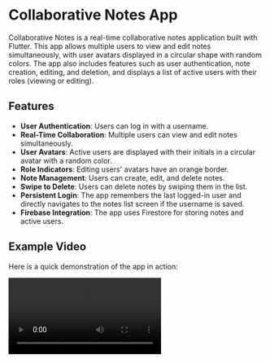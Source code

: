 # Collaborative Notes App

Collaborative Notes is a real-time collaborative notes application built with Flutter. This app allows multiple users to view and edit notes simultaneously, with user avatars displayed in a circular shape with random colors. The app also includes features such as user authentication, note creation, editing, and deletion, and displays a list of active users with their roles (viewing or editing).

## Features

- **User Authentication**: Users can log in with a username.
- **Real-Time Collaboration**: Multiple users can view and edit notes simultaneously.
- **User Avatars**: Active users are displayed with their initials in a circular avatar with a random color.
- **Role Indicators**: Editing users' avatars have an orange border.
- **Note Management**: Users can create, edit, and delete notes.
- **Swipe to Delete**: Users can delete notes by swiping them in the list.
- **Persistent Login**: The app remembers the last logged-in user and directly navigates to the notes list screen if the username is saved.
- **Firebase Integration**: The app uses Firestore for storing notes and active users.

## Example Video

Here is a quick demonstration of the app in action:

<video src="https://drive.google.com/file/d/1um2DNtrMLlH_vFrozU5ImOFQt0qpv2Yz/preview" width="300" />

## Screens

1. **Login Screen**: Allows users to log in with a username.
2. **Notes List Screen**: Displays a list of notes with the option to add a new note.
3. **Note Editor Screen**: Allows users to create or edit a note. Displays a list of active users and their roles.

## Installation

1. **Clone the repository**:
    ```sh
    git clone https://github.com/your-repo/collaborative_notes_app.git
    cd collaborative_notes_app
    ```

2. **Install dependencies**:
    ```sh
    flutter pub get
    ```

3. **Configure Firebase**:
    - Create a Firebase project and Firestore database.
    - Add your `google-services.json` (for Android) and `GoogleService-Info.plist` (for iOS) files to the project.

4. **Run the app**:
    ```sh
    flutter run
    ```

## Code Structure

```plaintext
lib/
|-- blocs/
|   |-- note/
|   |   |-- note_bloc.dart
|   |   |-- note_event.dart
|   |   `-- note_state.dart
|-- models/
|   |-- note_model.dart
|   `-- user_model.dart
|-- repositories/
|   `-- note_repository.dart
|-- screens/
|   |-- login_screen.dart
|   |-- note_list_screen.dart
|   |-- note_editor_screen.dart
|   `-- add_note_screen.dart
|-- utils/
|   `-- colors.dart
|-- main.dart
```

### Detailed Code

## Note List Screen

The Note List Screen displays all notes for the user.

- **Fetch Notes**: The screen fetches and displays a list of notes when it loads.
- **No Notes Available**: If there are no notes, a message and a button to create a new note are displayed.
- **Create New Note**: The floating action button at the bottom right allows users to create a new note.
- **Swipe to Delete**: Users can swipe left or right on a note to delete it.
- **Edit Note**: Tapping on a note navigates to the Note Editor screen to edit the note.
- **Logout**: The logout button in the app bar allows users to log out and return to the login screen.

## Note Editor Screen

The Note Editor Screen allows users to create or edit notes. It also displays a list of active users with their roles.

- **Real-Time Editing**: As users type, their role changes to 'editing'. When they stop typing for a specified duration, their role changes back to 'viewing'.
- **User Avatars**: Active users' initials are displayed in circular avatars with random colors. Editing users' avatars have an orange border.
- **Save Note**: Users can save their changes and return to the notes list.

## Bloc Structure

The application follows the Bloc (Business Logic Component) pattern to manage state.

### Note Bloc

The `NoteBloc` handles the following events:
- `LoadNotes`: Fetches the list of notes from the repository.
- `AddNote`: Adds a new note to the repository.
- `UpdateNote`: Updates an existing note in the repository.
- `DeleteNote`: Deletes a note from the repository.
- `LoadActiveUsers`: Fetches the list of active users for a note.
- `AddUserToActiveUsers`: Adds a user to the active users list.
- `UpdateUserRole`: Updates a user's role (viewing/editing).
- `RemoveUserFromActiveUsers`: Removes a user from the active users list.

### Note Repository

The `NoteRepository` interface with Firestore to perform CRUD operations and manage active users.

### Note Model

The `Note` model represents the structure of a note, including its content, author, and timestamp.

### User Model

The `UserModel` represents an active user, including their username, role, and avatar color.

## Firebase Setup

Ensure you have Firebase set up for your Flutter project. Follow these steps:

1. Create a new Firebase project in the [Firebase Console](https://console.firebase.google.com/).
2. Add an Android and iOS app to your Firebase project.
3. Download the `google-services.json` file for Android and `GoogleService-Info.plist` file for iOS.
4. Place these files in the appropriate directories of your Flutter project:
    - `android/app` for `google-services.json`
    - `ios/Runner` for `GoogleService-Info.plist`
5. Modify your Android and iOS build files to include Firebase configurations.

## Running the App

1. **Clone the repository**:
    ```sh
    git clone https://github.com/your-repo/collaborative_notes_app.git
    cd collaborative_notes_app
    ```

2. **Install dependencies**:
    ```sh
    flutter pub get
    ```

3. **Configure Firebase**:
    - Follow the Firebase setup steps mentioned above.

4. **Run the app**:
    ```sh
    flutter run
    ```

## Usage

1. **Login**: Enter a username to log in.
2. **Notes List**: View a list of notes. Add a new note using the floating action button.
3. **Edit Note**: Tap on a note to edit it. You can see other active users editing or viewing the note.
4. **Swipe to Delete**: Swipe a note to delete it.
5. **Logout**: Use the logout button in the app bar to log out.

## Contributing

Contributions are welcome! Please fork the repository and submit a pull request for any features, bug fixes, or improvements.

## License

This project is licensed under the MIT License. See the LICENSE file for details.


